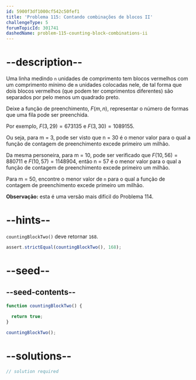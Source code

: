 ```yaml
---
id: 5900f3df1000cf542c50fef1
title: 'Problema 115: Contando combinações de blocos II'
challengeType: 5
forumTopicId: 301741
dashedName: problem-115-counting-block-combinations-ii
---
```


# --description--

Uma linha medindo `n` unidades de comprimento tem blocos vermelhos com um comprimento mínimo de `m` unidades colocadas nele, de tal forma que dois blocos vermelhos (que podem ter comprimentos diferentes) são separados por pelo menos um quadrado preto.

Deixe a função de preenchimento, $F(m, n)$, representar o número de formas que uma fila pode ser preenchida.

Por exemplo, $F(3, 29) = 673135$ e $F(3, 30) = 1089155$.

Ou seja, para m = 3, pode ser visto que n = 30 é o menor valor para o qual a função de contagem de preenchimento excede primeiro um milhão.

Da mesma personeira, para m = 10, pode ser verificado que $F(10, 56) = 880711$ e $F(10, 57) = 1148904$, então n = 57 é o menor valor para o qual a função de contagem de preenchimento excede primeiro um milhão.

Para m = 50, encontre o menor valor de `n` para o qual a função de contagem de preenchimento excede primeiro um milhão.

**Observação:** esta é uma versão mais difícil do Problema 114.

# --hints--

`countingBlockTwo()` deve retornar `168`.

```js
assert.strictEqual(countingBlockTwo(), 168);
```

# --seed--

## --seed-contents--

```js
function countingBlockTwo() {

  return true;
}

countingBlockTwo();
```

# --solutions--

```js
// solution required
```
